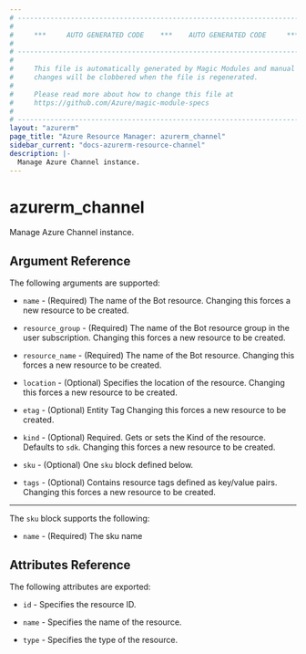 ```yaml
---
# ----------------------------------------------------------------------------
#
#     ***     AUTO GENERATED CODE    ***    AUTO GENERATED CODE     ***
#
# ----------------------------------------------------------------------------
#
#     This file is automatically generated by Magic Modules and manual
#     changes will be clobbered when the file is regenerated.
#
#     Please read more about how to change this file at
#     https://github.com/Azure/magic-module-specs
#
# ----------------------------------------------------------------------------
layout: "azurerm"
page_title: "Azure Resource Manager: azurerm_channel"
sidebar_current: "docs-azurerm-resource-channel"
description: |-
  Manage Azure Channel instance.
---
```


# azurerm_channel

Manage Azure Channel instance.


## Argument Reference

The following arguments are supported:

* `name` - (Required) The name of the Bot resource. Changing this forces a new resource to be created.

* `resource_group` - (Required) The name of the Bot resource group in the user subscription. Changing this forces a new resource to be created.

* `resource_name` - (Required) The name of the Bot resource. Changing this forces a new resource to be created.

* `location` - (Optional) Specifies the location of the resource. Changing this forces a new resource to be created.

* `etag` - (Optional) Entity Tag Changing this forces a new resource to be created.

* `kind` - (Optional) Required. Gets or sets the Kind of the resource. Defaults to `sdk`. Changing this forces a new resource to be created.

* `sku` - (Optional) One `sku` block defined below.

* `tags` - (Optional) Contains resource tags defined as key/value pairs. Changing this forces a new resource to be created.

---

The `sku` block supports the following:

* `name` - (Required) The sku name

## Attributes Reference

The following attributes are exported:

* `id` - Specifies the resource ID.

* `name` - Specifies the name of the resource.

* `type` - Specifies the type of the resource.
